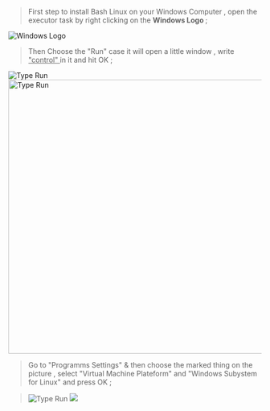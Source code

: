 > First step to install Bash Linux on your Windows Computer , open the executor task by right clicking on the <b> Windows Logo </b> ;
<img src="https://prnt.sc/w8qkmj" alt="Windows Logo">

> Then Choose the "Run" case it will open a little window , write <u> "control" </u> in it and hit OK ;

<img src="https://prnt.sc/w8qnt6" alt="Type Run"> <img src="https://prnt.sc/w8qp7p" alt="Type Run" width="908" height="545">

> Go to "Programms Settings" & then choose the marked thing on the picture , select "Virtual Machine Plateform" and "Windows Subystem for Linux" and press OK ;

> <img src="https://prnt.sc/w8qqs5" alt="Type Run"> <img src="https://prnt.sc/w8quun">
